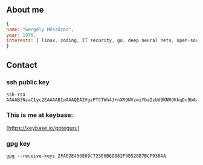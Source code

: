 ## About me

```javascript
{
name: "Gergely Mészáros",
year: 1975,
interests: [ linux, coding, IT security, go, deep neural nets, open-source, oldschool-rpg ]
}
```

## Contact

### ssh public key

```text
ssh-rsa AAAAB3NzaC1yc2EAAAABIwAAAQEA2VgzPTCTWh4J+nXR9NVzwiYbaIzUd9KNROKkqDu9bAwgbIiLC9r2BeWyoyYsL+4UZVgzxLSMIWSAsLYbh4g0QkhpdLBnnDrNGkXasa/VZ3W5Y0mUhUnHXiwhpq7Vn1/WbDiDpQa32AdJihxg2zNHvDhu/t6b3LxytIYE3YJ9+i3LBd5xpN0gswwjO5wznTz7ETTw2ZXCM4CPY0Oj9IKNJ+lkaTrnG0u3UfxzrVYuq3sENBslrNHByhKA5UI7vhn+tnxp2qmeeAwBVZOQ0C2QdEpKFGZEgdnLy30G13eWg8k+w/PS559975mlwusYo7gMuGoFIswDIQR0ox7jHdzUyQ== 
```

### This is me at keybase:
[https://keybase.io/goteguru]

### gpg key
```text
gpg --receive-keys 2FA62E456E69C723E6B6D882F9B528B7BCF936AA
```
